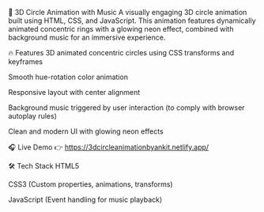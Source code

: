 🎯 3D Circle Animation with Music
A visually engaging 3D circle animation built using HTML, CSS, and JavaScript. This animation features dynamically animated concentric rings with a glowing neon effect, combined with background music for an immersive experience.

🔥 Features
3D animated concentric circles using CSS transforms and keyframes

Smooth hue-rotation color animation

Responsive layout with center alignment

Background music triggered by user interaction (to comply with browser autoplay rules)

Clean and modern UI with glowing neon effects

🎧 Live Demo
👉 https://3dcircleanimationbyankit.netlify.app/

🛠️ Tech Stack
HTML5

CSS3 (Custom properties, animations, transforms)

JavaScript (Event handling for music playback)
